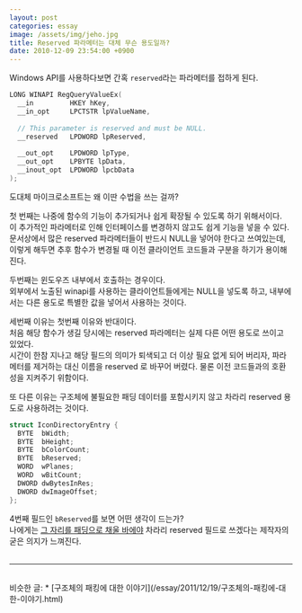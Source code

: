 ```yaml
---
layout: post
categories: essay
image: /assets/img/jeho.jpg
title: Reserved 파라메터는 대체 무슨 용도일까?
date: 2010-12-09 23:54:00 +0900
---
```


Windows API를 사용하다보면 간혹 `reserved`라는 파라메터를 접하게 된다.
```c++
LONG WINAPI RegQueryValueEx(
  __in         HKEY hKey,
  __in_opt     LPCTSTR lpValueName,
  
  // This parameter is reserved and must be NULL.
  __reserved   LPDWORD lpReserved,
  
  __out_opt    LPDWORD lpType,
  __out_opt    LPBYTE lpData,
  __inout_opt  LPDWORD lpcbData
);
```

도대체 마이크로소프트는 왜 이딴 수법을 쓰는 걸까?

첫 번째는 나중에 함수의 기능이 추가되거나 쉽게 확장될 수 있도록 하기 위해서이다.  
이 추가적인 파라메터로 인해 인터페이스를 변경하지 않고도 쉽게 기능을 넣을 수 있다.
문서상에서 많은 reserved 파라메터들이 반드시 NULL을 넣어야 한다고 쓰여있는데, 이렇게 해두면 추후 함수가 변경될 때 이전 클라이언트 코드들과 구분을 하기가 용이해진다.

두번째는 윈도우즈 내부에서 호출하는 경우이다.  
외부에서 노출된 winapi를 사용하는 클라이언트들에게는 NULL을 넣도록 하고, 내부에서는 다른 용도로 특별한 값을 넣어서 사용하는 것이다.

세번째 이유는 첫번째 이유와 반대이다.  
처음 해당 함수가 생길 당시에는 reserved 파라메터는 실제 다른 어떤 용도로 쓰이고 있었다.  
시간이 한참 지나고 해당 필드의 의미가 퇴색되고 더 이상 필요 없게 되어 버리자, 파라메터를 제거하는 대신 이름을 reserved 로 바꾸어 버렸다. 물론 이전 코드들과의 호환성을 지켜주기 위함이다.

또 다른 이유는 구조체에 불필요한 패딩 데이터를 포함시키지 않고 차라리 reserved 용도로 사용하려는 것이다.

```c++
struct IconDirectoryEntry {
  BYTE  bWidth;
  BYTE  bHeight;
  BYTE  bColorCount;
  BYTE  bReserved;
  WORD  wPlanes;
  WORD  wBitCount;
  DWORD dwBytesInRes;
  DWORD dwImageOffset;
};
```

4번째 필드인 `bReserved`를 보면 어떤 생각이 드는가?  
나에게는 [그 자리를 패딩으로 채울 바에야](/essay/2011/12/19/구조체의-패킹에-대한-이야기.html) 차라리 reserved 필드로 쓰겠다는 제작자의 굳은 의지가 느껴진다.
<br>
<br>

---

<br>
비슷한 글:
* [구조체의 패킹에 대한 이야기](/essay/2011/12/19/구조체의-패킹에-대한-이야기.html)